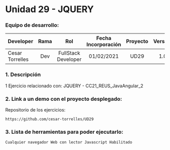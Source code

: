 # Unidad 29 -  JQUERY

### Equipo de desarrollo:

| Developer | Rama | Rol | Fecha Incorporación | Proyecto | Versión |
| --- | :---:  | :---:  | :---:  | :---: | :---:  |
| Cesar Torrelles | Dev  | FullStack Developer | 01/02/2021 | UD29  | 1.0  | 


### 1. Descripción

 1 Ejercicio  relacionado con:
JQUERY - CC21_REUS_JavaAngular_2

###  2. Link a un demo con el proyecto desplegado:

Repositorio de los ejercicios:
```
https://github.com/cesar-torrelles/UD29
```
###   3. Lista de herramientas para poder ejecutarlo:
```
Cualquier navegador Web con lector Javascript Habilitado
```


